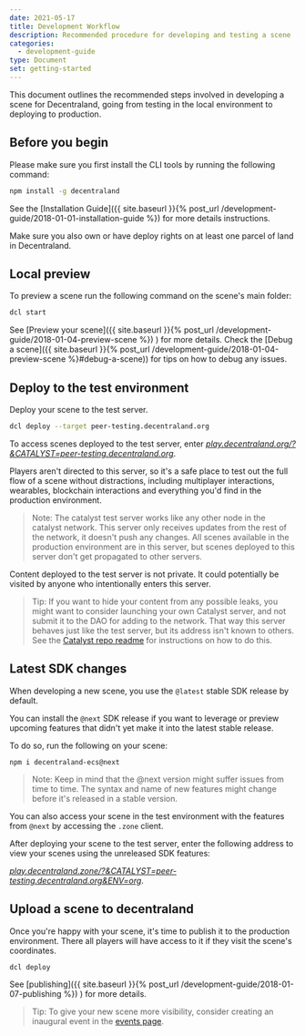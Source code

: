 ```yaml
---
date: 2021-05-17
title: Development Workflow
description: Recommended procedure for developing and testing a scene
categories:
  - development-guide
type: Document
set: getting-started
---
```


This document outlines the recommended steps involved in developing a scene for Decentraland, going from testing in the local environment to deploying to production.

## Before you begin

Please make sure you first install the CLI tools by running the following command:

```bash
npm install -g decentraland
```

See the [Installation Guide]({{ site.baseurl }}{% post_url /development-guide/2018-01-01-installation-guide %}) for more details instructions.

Make sure you also own or have deploy rights on at least one parcel of land in Decentraland.

## Local preview

To preview a scene run the following command on the scene's main folder:

```bash
dcl start
```

See [Preview your scene]({{ site.baseurl }}{% post_url /development-guide/2018-01-04-preview-scene %}) ) for more details. Check the [Debug a scene]({{ site.baseurl }}{% post_url /development-guide/2018-01-04-preview-scene %}#debug-a-scene)) for tips on how to debug any issues.

## Deploy to the test environment

Deploy your scene to the test server.

```bash
dcl deploy --target peer-testing.decentraland.org
```

To access scenes deployed to the test server, enter [_play.decentraland.org/?&CATALYST=peer-testing.decentraland.org_](play.decentraland.org/?&CATALYST=peer-testing.decentraland.org).

Players aren't directed to this server, so it's a safe place to test out the full flow of a scene without distractions, including multiplayer interactions, wearables, blockchain interactions and everything you'd find in the production environment.

> Note: The catalyst test server works like any other node in the catalyst network. This server only receives updates from the rest of the network, it doesn't push any changes. All scenes available in the production environment are in this server, but scenes deployed to this server don't get propagated to other servers.

Content deployed to the test server is not private. It could potentially be visited by anyone who intentionally enters this server.

> Tip: If you want to hide your content from any possible leaks, you might want to consider launching your own Catalyst server, and not submit it to the DAO for adding to the network. That way this server behaves just like the test server, but its address isn't known to others. See the [Catalyst repo readme](https://github.com/decentraland/catalyst-owner/) for instructions on how to do this.

## Latest SDK changes

When developing a new scene, you use the `@latest` stable SDK release by default.

You can install the `@next` SDK release if you want to leverage or preview upcoming features that didn't yet make it into the latest stable release.

To do so, run the following on your scene:

`npm i decentraland-ecs@next`

> Note: Keep in mind that the @next version might suffer issues from time to time. The syntax and name of new features might change before it's released in a stable version.

You can also access your scene in the test environment with the features from `@next` by accessing the `.zone` client.

After deploying your scene to the test server, enter the following address to view your scenes using the unreleased SDK features:

[_play.decentraland.zone/?&CATALYST=peer-testing.decentraland.org&ENV=org_](play.decentraland.zone/?&CATALYST=peer-testing.decentraland.org&ENV=org).

## Upload a scene to decentraland

Once you're happy with your scene, it's time to publish it to the production environment. There all players will have access to it if they visit the scene's coordinates.

```
dcl deploy
```

See [publishing]({{ site.baseurl }}{% post_url /development-guide/2018-01-07-publishing %}) ) for more details.

> Tip: To give your new scene more visibility, consider creating an inaugural event in the [events page](https://events.decentraland.org/en/).
